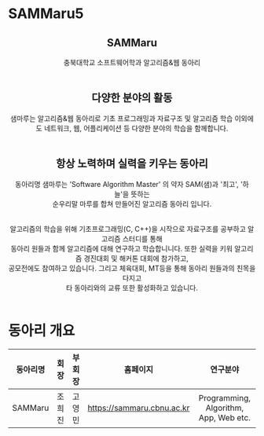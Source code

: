# SAMMaru5


<div align="center">
  
## SAMMaru         
  
충북대학교 소프트웨어학과 알고리즘&웹 동아리<br/><br/>
  
## 다양한 분야의 활동     


샘마루는 알고리즘&웹 동아리로 기초 프로그래밍과 자료구조 및 알고리즘 학습 이외에도 네트워크, 웹, 어플리케이션 등 다양한 분야의 학습을 함께합니다.    <br/><br/>  
  
  
## 항상 노력하며 실력을 키우는 동아리      
동아리명 샘마루는 'Software Algorithm Master' 의 약자 SAM(샘)과 '최고', '하늘'을 뜻하는      
순우리말 마루를 합쳐 만들어진 알고리즘 동아리 입니다.      <br/><br/>

알고리즘의 학습을 위해 기초프로그래밍(C, C++)을 시작으로 자료구조를 공부하고 알고리즘 스터디를 통해       
동아리 원들과 함께 알고리즘에 대해 연구하고 학습합니니다. 또한 실력을 키워 알고리즘 경진대회 및 해커톤 대회에 참가하고,      
공모전에도 참여하고 있습니다. 그리고 체육대회, MT등을 통해 동아리 원들과의 친목을 다지고      
타 동아리와의 교류 또한 활성화하고 있습니다.        <br/><br/>
</div>

# 동아리 개요

<div align = "center">


|동아리명|회장|부회장|홈페이지|연구분야|
|:---:|:---:|:---:|:---:|:---:|
|SAMMaru|조희진|고영민|https://sammaru.cbnu.ac.kr|Programming, Algorithm, App, Web etc.|
  
</div>
